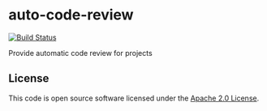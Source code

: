 auto-code-review
================
[![Build Status](https://travis-ci.org/hmrc/sbt-auto-code-review.svg)](https://travis-ci.org/hmrc/sbt-auto-code-review)

Provide automatic code review for projects

## License ##
 
This code is open source software licensed under the [Apache 2.0 License]("http://www.apache.org/licenses/LICENSE-2.0.html").
